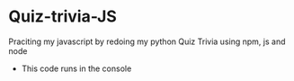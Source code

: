 # Quiz-trivia-JS
Praciting my javascript by redoing my python Quiz Trivia using npm, js and node

* This code runs in the console
